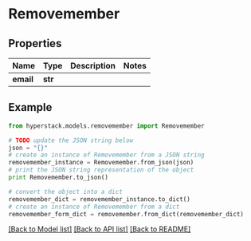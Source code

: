 # Removemember


## Properties

Name | Type | Description | Notes
------------ | ------------- | ------------- | -------------
**email** | **str** |  | 

## Example

```python
from hyperstack.models.removemember import Removemember

# TODO update the JSON string below
json = "{}"
# create an instance of Removemember from a JSON string
removemember_instance = Removemember.from_json(json)
# print the JSON string representation of the object
print Removemember.to_json()

# convert the object into a dict
removemember_dict = removemember_instance.to_dict()
# create an instance of Removemember from a dict
removemember_form_dict = removemember.from_dict(removemember_dict)
```
[[Back to Model list]](../README.md#documentation-for-models) [[Back to API list]](../README.md#documentation-for-api-endpoints) [[Back to README]](../README.md)


